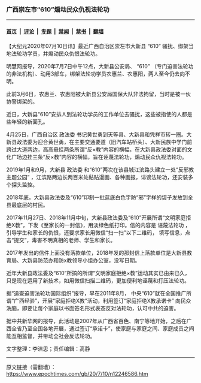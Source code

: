 ### 广西崇左市“610”煽动民众仇视法轮功

---

#### [首页](../../../..?n12246586) &nbsp;|&nbsp; [评论](../../../../../epoch-comment?n12246586) &nbsp;|&nbsp; [专题](../../../../../epoch-special?n12246586) &nbsp;|&nbsp; [禁闻](../../../../../epoch-news?n12246586) &nbsp;|&nbsp; [禁书](../../../../../books?n12246586) &nbsp;|&nbsp; [翻墙](https://github.com/gfw-breaker/nogfw/blob/master/README.md?n12246586)


<div class="post_content" id="artbody" itemprop="articleBody">
 <!-- article content begin -->
 <p>
  【大纪元2020年07月10日讯】最近广西自治区崇左市大新县
  <ok href="https://www.epochtimes.com/gb/tag/%E2%80%9C610%E2%80%9D.html">
   “610”
  </ok>
  骚扰、绑架当地法轮功学员，并煽动民众仇恨法轮功。
 </p>
 <p>
  明慧网报导，2020年7月7日中午12点，大新县公安局、
  <ok href="https://www.epochtimes.com/gb/tag/%E2%80%9C610%E2%80%9D.html">
   “610”
  </ok>
  （专门迫害法轮功的非法机构）、动用3部车，绑架法轮功学员农惠兰、农惠阳，两人至今仍去向不明。
 </p>
 <p>
  此前3月6日，农惠兰、农惠阳被大新县公安局国保大队非法拘留，当时是被一伙协警绑架的。
 </p>
 <p>
  近日，大新县“610”安排人到法轮功学员的工作单位去骚扰，这些被指使的人都是些年轻的新面孔。
 </p>
 <p>
  4月25日，广西自治区
  <ok href="https://www.epochtimes.com/gb/tag/%E6%94%BF%E6%B3%95%E5%A7%94.html">
   政法委
  </ok>
  书记黄世勇到天等县、大新县和凭祥市转一圈。大新县政法委为迎合黄世勇，在主要交通要道（旧汽车站桥头）、大新民族中学门前跨过大道两边，高高悬挂两条所谓“反×教”内容的横幅，在大新县政法委对面的文化广场边挂三条“反×教”内容的横幅，旨在诬蔑法轮功，煽动民众仇视法轮功。
 </p>
 <p>
  2019年1月和9月，大新县
  <ok href="https://www.epochtimes.com/gb/tag/%E6%94%BF%E6%B3%95%E5%A7%94.html">
   政法委
  </ok>
  和“610”两次在该县城江滨路头建立一处“反邪教主题公园” ，江滨路两边长两百米处黏贴漫画、各种画报，诽谤法轮功，还安装多个探头监控。
 </p>
 <p>
  2018年底，大新县政法委及“610”印制一批蓝底白色字防“邪”字样的袋子发放到全县最底层的村民。
 </p>
 <p>
  2017年11月27日、2018年11月中旬，大新县政法委及“610”开展所谓“文明家庭拒绝X教”，下发《至家长的一封信》，用淡绿色纸打印。信的内容是
  <ok href="https://www.epochtimes.com/gb/tag/%E8%AF%AC%E8%94%91%E6%B3%95%E8%BD%AE%E5%8A%9F.html">
   诬蔑法轮功
  </ok>
  ，引导学生和家长的仇恨，还要求家长用微信“扫一扫”以下二维码， 填写信息，点击“提交”，毒害不明真相的老师、学生和家长。
 </p>
 <p>
  2017年发出的信件上面没有落款单位，2018年发的那封信上落款单位是大新县教育局、大新县防范办和防x教领导小组办公室，没写日期。
 </p>
 <p>
  近年大新县政法委及“610”所搞的所谓“文明家庭拒绝×教”运动其实已由来已久，只是现在运用了新技术，如用微信扫描二维码，更加便利地诬蔑和打压法轮功。
 </p>
 <p>
  据“追查迫害法轮功国际组织”报导，早在2011年8月， 中央“610”就在全国推广所谓“广西经验”，开展“家庭拒绝X教”活动，利用签订“家庭拒绝X教承诺卡” 向民众洗脑，即要让每个家庭以书面签名形式表态反对法轮功，认可中共的迫害。
 </p>
 <p>
  据中共新华网的报导，此活动是2007年从广西省百色、南宁等地开始，之后在广西全省乃至全国各地开展，通过签订“承诺卡”，使家庭与家庭之间、家庭成员之间能互相监督，并带动全社会反法轮功。
 </p>
 <p>
  文字整理：李洁思；责任编辑：高静
 </p>
 <!-- article content end -->
 <div id="below_article_ad">
 </div>
</div>


---

原文链接（需翻墙）：https://www.epochtimes.com/gb/20/7/10/n12246586.htm